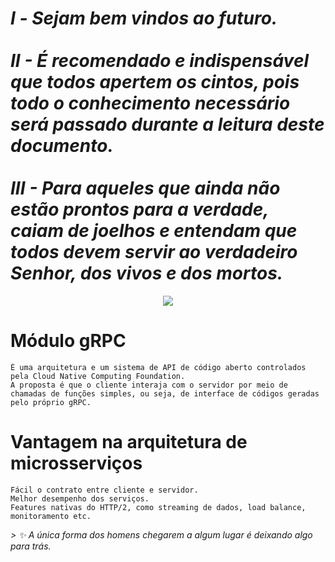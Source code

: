 <h1><i> Ⅰ - Sejam bem vindos ao futuro. <br><br>
II - É recomendado e indispensável que todos apertem os cintos, pois todo o conhecimento necessário será passado durante a leitura deste documento. <br> <br>
III - Para aqueles que ainda não estão prontos para a verdade, caiam de joelhos e entendam que todos devem servir ao verdadeiro Senhor, dos vivos e dos mortos. </i> </h1>

 <div align="center">
   <img src="https://i.pinimg.com/1200x/04/50/89/0450899c9f1b27e7e5ee18e20dff61ee.jpg">
 </div>

 

 # Módulo gRPC 
 ```
 É uma arquitetura e um sistema de API de código aberto controlados pela Cloud Native Computing Foundation.
 A proposta é que o cliente interaja com o servidor por meio de chamadas de funções simples, ou seja, de interface de códigos geradas pelo próprio gRPC. 
 ```
 # Vantagem na arquitetura de microsserviços 
 ```
 Fácil o contrato entre cliente e servidor.
 Melhor desempenho dos serviços.
 Features nativas do HTTP/2, como streaming de dados, load balance, monitoramento etc.
```












<i>
 > ✨ A única forma dos homens chegarem a algum lugar é deixando algo para trás.
 </i>
